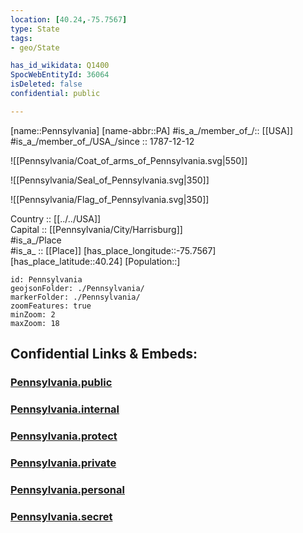 ```yaml
---
location: [40.24,-75.7567] 
type: State
tags:
- geo/State

has_id_wikidata: Q1400 
SpocWebEntityId: 36064
isDeleted: false
confidential: public

---
```

[name::Pennsylvania] 
[name-abbr::PA] 
#is_a_/member_of_/:: [[USA]]
#is_a_/member_of_/USA_/since :: 1787-12-12 


![[Pennsylvania/Coat_of_arms_of_Pennsylvania.svg|550]] 

![[Pennsylvania/Seal_of_Pennsylvania.svg|350]] 

![[Pennsylvania/Flag_of_Pennsylvania.svg|350]] 

Country :: [[../../USA]]  
Capital :: [[Pennsylvania/City/Harrisburg]]  
#is_a_/Place  
#is_a_ :: [[Place]] 
[has_place_longitude::-75.7567] 
[has_place_latitude::40.24] 
[Population::] 



```leaflet
id: Pennsylvania
geojsonFolder: ./Pennsylvania/
markerFolder: ./Pennsylvania/
zoomFeatures: true 
minZoom: 2 
maxZoom: 18
```


## Confidential Links & Embeds: 

### [Pennsylvania.public](/_public/\Earth\Continent\America~North\USA\USA~EasternPennsylvania.public.md) 

### [Pennsylvania.internal](/_internal/\Earth\Continent\America~North\USA\USA~EasternPennsylvania.internal.md) 

### [Pennsylvania.protect](/_protect/\Earth\Continent\America~North\USA\USA~EasternPennsylvania.protect.md) 

### [Pennsylvania.private](/_private/\Earth\Continent\America~North\USA\USA~EasternPennsylvania.private.md) 

### [Pennsylvania.personal](/_personal/\Earth\Continent\America~North\USA\USA~EasternPennsylvania.personal.md) 

### [Pennsylvania.secret](/_secret/\Earth\Continent\America~North\USA\USA~EasternPennsylvania.secret.md)

